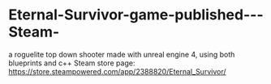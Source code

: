 # Eternal-Survivor-game-published---Steam-
a roguelite top down shooter made with unreal engine 4, using both blueprints
and c++
Steam store page: https://store.steampowered.com/app/2388820/Eternal_Survivor/

